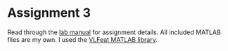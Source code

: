 # Assignment 3

Read through the [lab manual](a3.pdf) for assignment details. All included MATLAB files are my own. I used the 
[VLFeat MATLAB library](https://www.vlfeat.org/).
